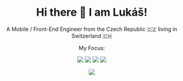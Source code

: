 
<h1 align="center"> Hi there 👋 I am Lukáš!</h1>
<p align="center">A Mobile / Front-End Engineer from the Czech Republic 🇨🇿 living in Switzerland 🇨🇭</p>
<p align="center">My Focus: </p>
<p align="center">
<img src="https://img.shields.io/badge/React_JS-blue" />
<img src="https://img.shields.io/badge/React_Native-blue" />
<img src="https://img.shields.io/badge/Android-blue" />
<img src="https://img.shields.io/badge/iOS-blue" />
</p>
<p align="center">
<img src="https://img.shields.io/badge/React_Native-beedd9?style=for-the-badge&logo=react&logoColor=#61DAFB" />

</p>

<!--
**NetPumi2/NetPumi2** is a ✨ _special_ ✨ repository because its `README.md` (this file) appears on your GitHub profile.

Here are some ideas to get you started:

- 🔭 I’m currently working on ...
- 🌱 I’m currently learning ...
- 👯 I’m looking to collaborate on ...
- 🤔 I’m looking for help with ...
- 💬 Ask me about ...
- 📫 How to reach me: ...
- 😄 Pronouns: ...
- ⚡ Fun fact: ...
-->
